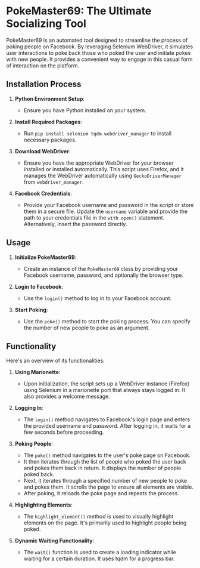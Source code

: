 # PokeMaster69: The Ultimate Socializing Tool

PokeMaster69 is an automated tool designed to streamline the process of poking people on Facebook. By leveraging Selenium WebDriver, it simulates user interactions to poke back those who poked the user and initiate pokes with new people. It provides a convenient way to engage in this casual form of interaction on the platform.

## Installation Process

1. **Python Environment Setup**:
   - Ensure you have Python installed on your system.
   
2. **Install Required Packages**:
   - Run `pip install selenium tqdm webdriver_manager` to install necessary packages.

3. **Download WebDriver**:
   - Ensure you have the appropriate WebDriver for your browser installed or installed automatically. This script uses Firefox, and it manages the WebDriver automatically using `GeckoDriverManager` from `webdriver_manager`.

4. **Facebook Credentials**:
   - Provide your Facebook username and password in the script or store them in a secure file. Update the `username` variable and provide the path to your credentials file in the `with open()` statement. Alternatively, insert the password directly.

## Usage 

1. **Initialize PokeMaster69**:
   - Create an instance of the `PokeMaster69` class by providing your Facebook username, password, and optionally the browser type.

2. **Login to Facebook**:
   - Use the `login()` method to log in to your Facebook account.

3. **Start Poking**:
   - Use the `poke()` method to start the poking process. You can specify the number of new people to poke as an argument.

## Functionality

Here's an overview of its functionalities:

1. **Using Marionette**:
   - Upon initialization, the script sets up a WebDriver instance (Firefox) using Selenium in a marionette port that always stays logged in. It also provides a welcome message.

2. **Logging In**:
   - The `login()` method navigates to Facebook's login page and enters the provided username and password. After logging in, it waits for a few seconds before proceeding.

3. **Poking People**:
   - The `poke()` method navigates to the user's poke page on Facebook.
   - It then iterates through the list of people who poked the user back and pokes them back in return. It displays the number of people poked back.
   - Next, it iterates through a specified number of new people to poke and pokes them. It scrolls the page to ensure all elements are visible.
   - After poking, it reloads the poke page and repeats the process.

4. **Highlighting Elements**:
   - The `highlight_element()` method is used to visually highlight elements on the page. It's primarily used to highlight people being poked.

5. **Dynamic Waiting Functionality**:
   - The `wait()` function is used to create a loading indicator while waiting for a certain duration. It uses tqdm for a progress bar.

